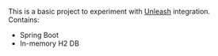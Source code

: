 This is a basic project to experiment with [Unleash](https://www.getunleash.io/) integration.<br />
Contains:
* Spring Boot
* In-memory H2 DB